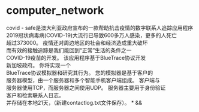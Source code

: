 # computer_network
covid - safe是澳大利亚政府宣布的一款帮助抗击疫情的数字联系人追踪应用程序  
2019冠状病毒病(COVID-19)大流行已导致600多万人感染，更多的人死亡  
超过373000。 疫情还对周边地区的社会和经济造成重大破坏  
而有效的接触追踪是我们能回到“正常”生活的条件之一  
COVID-19疫苗的开发。 该应用程序基于BlueTrace协议开发  
新加坡政府。 你将实现一个  
BlueTrace协议模拟器和研究其行为。 您的模拟器是基于客户的  
服务器模型，由一个服务器和多个智能手机客户端组成。 客户端与  
服务器使用TCP，而服务器之间使用UDP。 服务器主要用于身份验证  
客户和检索联系人日志。  
并存储在本地21天，（新建contactlog.txt文件保存）。
*
&&
